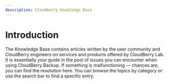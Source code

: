 ```yaml
---
description: Cloudberry Knowledge Base
---
```


# Introduction

The Knowledge Base contains articles written by the user community and CloudBerry engineers on services and products offered by CloudBerry Lab. It is essentially your guide in the pool of issues you can encounter when using CloudBerry Backup. If something is malfunctioning — chances are, you can find the resolution here. You can browse the topics by category or use the search bar to find a specific entry.

